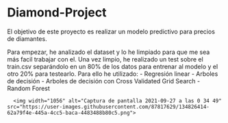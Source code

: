 # Diamond-Project

El objetivo de este proyecto es realizar un modelo predictivo para precios de diamantes.

Para empezar, he analizado el dataset y lo he limpiado para que me sea más facil trabajar con el.
Una vez limpio, he realizado un test sobre el train.csv separándolo en un 80% de los datos para entrenar al modelo y el otro 20% para testearlo.
    Para ello he utilizado:
      - Regresión linear
      - Arboles de decisión
      - Arboles de decisión con Cross Validated Grid Search
      - Random Forest
      
      <img width="1056" alt="Captura de pantalla 2021-09-27 a las 0 34 49" src="https://user-images.githubusercontent.com/87817629/134826414-62a79f4e-445a-4cc5-baca-4483488b80c5.png">
